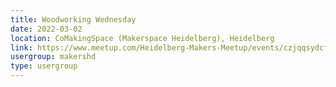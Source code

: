 ```yaml
---
title: Woodworking Wednesday
date: 2022-03-02
location: CoMakingSpace (Makerspace Heidelberg), Heidelberg
link: https://www.meetup.com/Heidelberg-Makers-Meetup/events/czjqqsydcfbdb/
usergroup: makershd
type: usergroup
---
```

